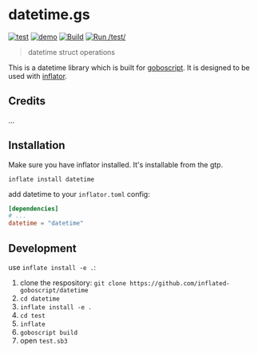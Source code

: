# datetime.gs

[![test](https://img.shields.io/badge/open-test-blue)](https://turbowarp.org?project_url=raw.githubusercontent.com/inflated-goboscript/datetime/main/test/test.sb3)
[![demo](https://img.shields.io/badge/open-demo-purple)](https://turbowarp.org?project_url=raw.githubusercontent.com/inflated-goboscript/datetime/main/demo/demo.sb3)
[![Build](https://github.com/inflated-goboscript/datetime/actions/workflows/gobuild.yml/badge.svg)](https://github.com/inflated-goboscript/datetime/actions/workflows/gobuild.yml)
[![Run /test/](https://github.com/inflated-goboscript/datetime/actions/workflows/gstest.yml/badge.svg)](https://github.com/inflated-goboscript/datetime/actions/workflows/gstest.yml)

> datetime struct operations

This is a datetime library which is built for [goboscript](https://github.com/aspizu/goboscript).
It is designed to be used with [inflator](https://github.com/inflated-goboscript/inflator).

## Credits

...

## Installation

Make sure you have inflator installed. It's installable from the gtp.

`inflate install datetime`

add datetime to your `inflator.toml` config:
```toml
[dependencies]
# ...
datetime = "datetime"
```

## Development

use `inflate install -e .`:

1. clone the respository: `git clone https://github.com/inflated-goboscript/datetime`
2. `cd datetime`
3. `inflate install -e .`
4. `cd test`
5. `inflate`
6. `goboscript build`
7. open `test.sb3`